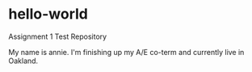 # hello-world
Assignment 1 Test Repository

My name is annie. I'm finishing up my A/E co-term and currently live in Oakland.
